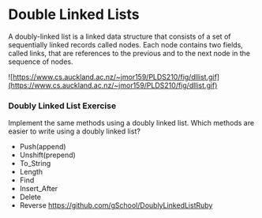 # Double Linked Lists

A doubly-linked list is a linked data structure that consists of a set of sequentially linked records called nodes. Each node contains two fields, called links, that are references to the previous and to the next node in the sequence of nodes.

![https://www.cs.auckland.ac.nz/~jmor159/PLDS210/fig/dllist.gif](https://www.cs.auckland.ac.nz/~jmor159/PLDS210/fig/dllist.gif)


### Doubly Linked List Exercise
Implement the same methods using a doubly linked list.  Which methods are easier to write using a doubly linked list?

* Push(append)
* Unshift(prepend)
* To_String
* Length
* Find
* Insert_After
* Delete
* Reverse
https://github.com/gSchool/DoublyLinkedListRuby
